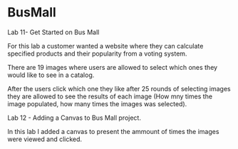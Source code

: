 # BusMall

Lab 11- Get Started on Bus Mall

For this lab a customer wanted a website where they can calculate specified products and their popularity from a voting system.

There are 19 images where users are allowed to select which ones they would like to see in a catalog.

After the users click which one they like after 25 rounds of selecting images they are allowed to see the results of each image (How mny times the image populated, how many times the images was selected).


Lab 12 - Adding a Canvas to Bus Mall project.

In this lab I added a canvas to present the ammount of times the images were viewed and clicked. 
